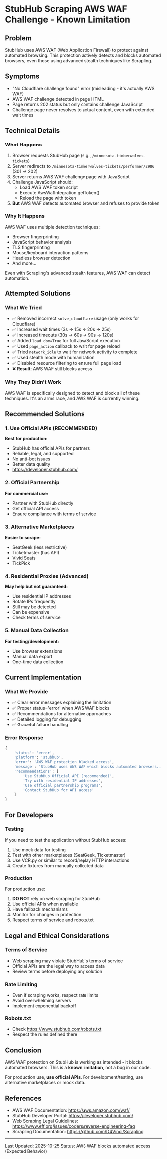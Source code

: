 # StubHub Scraping AWS WAF Challenge - Known Limitation

## Problem
StubHub uses AWS WAF (Web Application Firewall) to protect against automated browsing. This protection actively detects and blocks automated browsers, even those using advanced stealth techniques like Scrapling.

## Symptoms
- "No Cloudflare challenge found" error (misleading - it's actually AWS WAF)
- AWS WAF challenge detected in page HTML
- Page returns 202 status but only contains challenge JavaScript
- Challenge page never resolves to actual content, even with extended wait times

## Technical Details

### What Happens
1. Browser requests StubHub page (e.g., `/minnesota-timberwolves-tickets`)
2. Server redirects to `/minnesota-timberwolves-tickets/performer/2986` (301 -> 202)
3. Server returns AWS WAF challenge page with JavaScript
4. Challenge JavaScript should:
   - Load AWS WAF token script
   - Execute AwsWafIntegration.getToken()
   - Reload the page with token
5. **But** AWS WAF detects automated browser and refuses to provide token

### Why It Happens
AWS WAF uses multiple detection techniques:
- Browser fingerprinting
- JavaScript behavior analysis
- TLS fingerprinting
- Mouse/keyboard interaction patterns
- Headless browser detection
- And more...

Even with Scrapling's advanced stealth features, AWS WAF can detect automation.

## Attempted Solutions

### What We Tried
- ✅ Removed incorrect `solve_cloudflare` usage (only works for Cloudflare)
- ✅ Increased wait times (3s -> 15s -> 20s -> 25s)
- ✅ Increased timeouts (30s -> 60s -> 90s -> 120s)
- ✅ Added `load_dom=True` for full JavaScript execution
- ✅ Used `page_action` callback to wait for page reload
- ✅ Tried `network_idle` to wait for network activity to complete
- ✅ Used stealth mode with humanization
- ✅ Disabled resource filtering to ensure full page load
- ❌ **Result**: AWS WAF still blocks access

### Why They Didn't Work
AWS WAF is specifically designed to detect and block all of these techniques. It's an arms race, and AWS WAF is currently winning.

## Recommended Solutions

### 1. Use Official APIs (RECOMMENDED)
**Best for production:**
- StubHub has official APIs for partners
- Reliable, legal, and supported
- No anti-bot issues
- Better data quality
- https://developer.stubhub.com/

### 2. Official Partnership
**For commercial use:**
- Partner with StubHub directly
- Get official API access
- Ensure compliance with terms of service

### 3. Alternative Marketplaces
**Easier to scrape:**
- SeatGeek (less restrictive)
- Ticketmaster (has API)
- Vivid Seats
- TickPick

### 4. Residential Proxies (Advanced)
**May help but not guaranteed:**
- Use residential IP addresses
- Rotate IPs frequently
- Still may be detected
- Can be expensive
- Check terms of service

### 5. Manual Data Collection
**For testing/development:**
- Use browser extensions
- Manual data export
- One-time data collection

## Current Implementation

### What We Provide
- ✅ Clear error messages explaining the limitation
- ✅ Proper status='error' when AWS WAF blocks
- ✅ Recommendations for alternative approaches
- ✅ Detailed logging for debugging
- ✅ Graceful failure handling

### Error Response
```python
{
    'status': 'error',
    'platform': 'stubhub',
    'error': 'AWS WAF protection blocked access',
    'message': 'StubHub uses AWS WAF which blocks automated browsers...',
    'recommendations': [
        'Use StubHub Official API (recommended)',
        'Try with residential IP addresses',
        'Use official partnership programs',
        'Contact StubHub for API access'
    ]
}
```

## For Developers

### Testing
If you need to test the application without StubHub access:
1. Use mock data for testing
2. Test with other marketplaces (SeatGeek, Ticketmaster)
3. Use VCR.py or similar to record/replay HTTP interactions
4. Create fixtures from manually collected data

### Production
For production use:
1. **DO NOT** rely on web scraping for StubHub
2. Use official APIs when available
3. Have fallback mechanisms
4. Monitor for changes in protection
5. Respect terms of service and robots.txt

## Legal and Ethical Considerations

### Terms of Service
- Web scraping may violate StubHub's terms of service
- Official APIs are the legal way to access data
- Review terms before deploying any solution

### Rate Limiting
- Even if scraping works, respect rate limits
- Avoid overwhelming servers
- Implement exponential backoff

### Robots.txt
- Check https://www.stubhub.com/robots.txt
- Respect the rules defined there

## Conclusion

AWS WAF protection on StubHub is working as intended - it blocks automated browsers. This is a **known limitation**, not a bug in our code. 

For production use, **use official APIs**. For development/testing, use alternative marketplaces or mock data.

## References

- AWS WAF Documentation: https://aws.amazon.com/waf/
- StubHub Developer Portal: https://developer.stubhub.com/
- Web Scraping Legal Guidelines: https://www.eff.org/issues/coders/reverse-engineering-faq
- Scrapling Documentation: https://github.com/D4Vinci/Scrapling

---
Last Updated: 2025-10-25
Status: AWS WAF blocks automated access (Expected Behavior)
